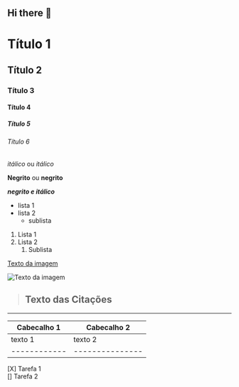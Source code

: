 ## Hi there 👋

<!-- Cabeçalhos --> 

# Título 1
## Título 2
### Título 3 
#### Título 4
##### Título 5
###### Título 6

*itálico* ou _itálico_

**Negrito** ou __negrito__

___negrito e itálico___

- lista 1
- lista 2
  - sublista

1. Lista 1
2. Lista 2
   1. Sublista

[Texto da imagem](https://i.pinimg.com/550x/10/b9/1c/10b91c742d5185bd96337c214da63e5f.jpg)

![Texto da imagem](https://i.pinimg.com/550x/10/b9/1c/10b91c742d5185bd96337c214da63e5f.jpg)



> ## Texto das Citações
-----------------------------------

|Cabecalho 1 |  Cabecalho 2  |
|------------|---------------|
|    texto 1 |    texto 2    |
|------------|---------------|

[X] Tarefa 1 <br>
[] Tarefa 2

<!--
**estefano-v/estefano-v** is a ✨ _special_ ✨ repository because its `README.md` (this file) appears on your GitHub profile.

Here are some ideas to get you started:

- 🔭 I’m currently working on ...
- 🌱 I’m currently learning ...
- 👯 I’m looking to collaborate on ...
- 🤔 I’m looking for help with ...
- 💬 Ask me about ...
- 📫 How to reach me: ...
- 😄 Pronouns: ...
- ⚡ Fun fact: ...
-->
